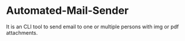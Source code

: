 # Automated-Mail-Sender
It is an CLI tool to send email to one or multiple persons with img or pdf attachments.
